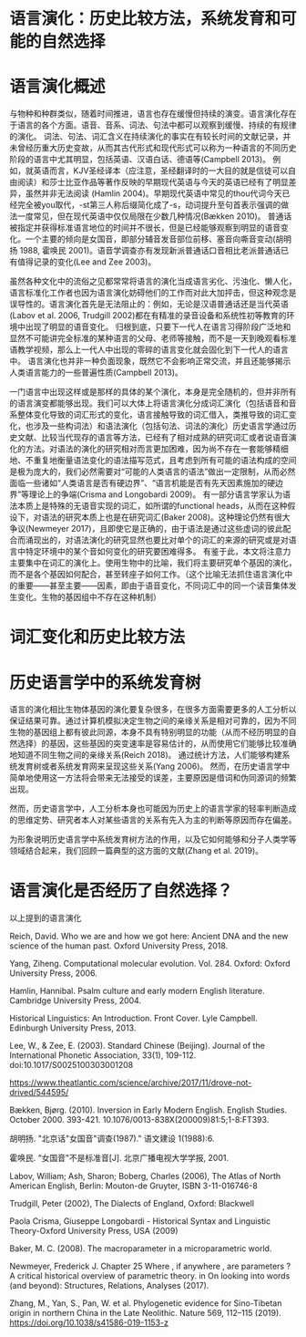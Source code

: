 语言演化：历史比较方法，系统发育和可能的自然选择
======

# 语言演化概述

与物种和种群类似，随着时间推进，语言也存在缓慢但持续的演变。语言演化存在于语言的各个方面。语音、音系、词法、句法中都可以观察到缓慢、持续的有规律的演化。
词法、句法、词汇含义在持续演化的事实在有较长时间的文献记录，并未曾经历重大历史变故，从而其古代形式和现代形式可以称为一种语言的不同历史阶段的语言中尤其明显，包括英语、汉语白话、德语等(Campbell 2013)。
例如，就英语而言，KJV圣经译本（应注意，圣经翻译时的一大目的就是信徒可以自由阅读）和莎士比亚作品等著作反映的早期现代英语与今天的英语已经有了明显差异，虽然并非无法阅读 (Hamlin 2004)。早期现代英语中常见的thou代词今天已经完全被you取代，-st第三人称后缀简化成了-s，动词提升至句首表示强调的做法一度常见，但在现代英语中仅仅局限在少数几种情况(Bækken 2010)。
普通话被指定并获得标准语言地位的时间并不很长，但是已经能够观察到明显的语音变化。一个主要的倾向是女国音，即部分辅音发音部位前移、塞音向嘶音变动(胡明扬 1988, 霍唤民 2001)。语音学调查亦有发现新派普通话口音相比老派普通话已有值得记录的变化(Lee and Zee 2003)。

虽然各种文化中的流俗之见都常常将语言的演化当成语言劣化、污浊化、懒人化，语言标准化工作者也因为语言演化妨碍他们的工作而对此大加抨击，但这种观念是误导性的。语言演化首先是无法阻止的：例如，无论是汉语普通话还是当代英语(Labov et al. 2006, Trudgill 2002)都在有精准的录音设备和系统性初等教育的环境中出现了明显的语音变化。
归根到底，只要下一代人在语言习得阶段广泛地和显然不可能讲完全标准的某种语言的父母、老师等接触，而不是一天到晚观看标准语教学视频，那么上一代人中出现的零碎的语言变化就会固化到下一代人的语言中。
语言演化也并非一种负面现象，既然它不会影响正常交流，并且还能够揭示人类语言能力的一些普遍性质(Campbell 2013)。

一门语言中出现这样或是那样的具体的某个演化，本身是完全随机的，但并非所有的语言演变都能够出现。我们可以大体上将语言演化分成词汇演化（包括语音和音系整体变化导致的词汇形式的变化，语言接触导致的词汇借入，类推导致的词汇变化，也涉及一些构词法）和语法演化（包括句法、词法的演化）历史语言学通过历史文献、比较当代现存的语言等方法，已经有了相对成熟的研究词汇或者说语音演化的方法。对语法的演化的研究相对而言更加困难，因为尚不存在一套能够精细地、不重复地衡量语法变化的语法描写范式，且考虑到所有可能的语法构成的空间是极为庞大的，我们必然需要对“可能的人类语言的语法”做出一定限制，从而必然面临一些诸如“人类语言是否有硬边界”、“语言机能是否有先天因素施加的硬边界”等理论上的争端(Crisma and Longobardi 2009)。
有一部分语言学家认为语法本质上是特殊的无语音实现的词汇，如所谓的functional heads，从而在这种假设下，对语法的研究本质上也是在研究词汇(Baker 2008)。这种理论仍然有很大争议(Newmeyer 2017)，且即使它是正确的，由于语法是通过这些虚词的彼此配合而涌现出的，对语法演化的研究显然也要比对单个的词汇的来源的研究或是对语言中特定环境中的某个音如何变化的研究要困难得多。
有鉴于此，本文将注意力主要集中在词汇的演化上。使用生物中的比喻，我们将主要研究单个基因的演化，而不是各个基因如何配合，甚至转座子如何工作。（这个比喻无法抓住语言演化中的重要——甚至主要——因素，即由于语音变化，不同词汇中的同一个读音集体发生变化。生物的基因组中不存在这种机制）

# 词汇变化和历史比较方法



# 历史语言学中的系统发育树

语言的演化相比生物体基因的演化要复杂很多，在很多方面需要更多的人工分析以保证结果可靠。通过计算机模拟决定生物之间的亲缘关系是相对可靠的，因为不同生物的基因组上都有彼此同源，本身不具有特别明显的功能（从而不经历明显的自然选择）的基因，这些基因的突变速率是容易估计的，从而使用它们能够比较准确地知道不同生物之间的亲缘关系(Reich 2018)。
通过统计方法，人们能够构建系统发育树或者系统发育网来呈现这些关系(Yang 2006)。
然而，在历史语言学中简单地使用这一方法将会带来无法接受的误差，主要原因是借词和伪同源词的频繁出现。

然而，历史语言学中，人工分析本身也可能因为历史上的语言学家的轻率判断造成的思维定势、研究者本人对某些语言的关系有先入为主的判断等原因而存在偏差。

为形象说明历史语言学中系统发育树方法的作用，以及它如何能够和分子人类学等领域结合起来，我们回顾一篇典型的这方面的文献(Zhang et al. 2019)。


# 语言演化是否经历了自然选择？

以上提到的语言演化

Reich, David. Who we are and how we got here: Ancient DNA and the new science of the human past. Oxford University Press, 2018.

Yang, Ziheng. Computational molecular evolution. Vol. 284. Oxford: Oxford University Press, 2006.

Hamlin, Hannibal. Psalm culture and early modern English literature. Cambridge University Press, 2004.

Historical Linguistics: An Introduction. Front Cover. Lyle Campbell. Edinburgh University Press, 2013.

Lee, W., & Zee, E. (2003). Standard Chinese (Beijing). Journal of the International Phonetic Association, 33(1), 109-112. doi:10.1017/S0025100303001208

https://www.theatlantic.com/science/archive/2017/11/drove-not-drived/544595/

Bækken, Bjørg. (2010). Inversion in Early Modern English. English Studies. October 2000. 393-421. 10.1076/0013-838X(200009)81:5;1-8:FT393. 

胡明扬. "北京话"女国音"调查(1987)." 语文建设 1(1988):6.

霍唤民. “女国音"不是标准音[J]. 北京广播电视大学学报, 2001.

Labov, William; Ash, Sharon; Boberg, Charles (2006), The Atlas of North American English, Berlin: Mouton-de Gruyter, ISBN 3-11-016746-8

Trudgill, Peter (2002), The Dialects of England, Oxford: Blackwell

Paola Crisma, Giuseppe Longobardi - Historical Syntax and Linguistic Theory-Oxford University Press, USA (2009)

Baker, M. C. (2008). The macroparameter in a microparametric world.

Newmeyer, Frederick J. Chapter 25 Where , if anywhere , are parameters ? A critical historical overview of parametric theory. in On looking into words (and beyond): Structures, Relations, Analyses (2017).

Zhang, M., Yan, S., Pan, W. et al. Phylogenetic evidence for Sino-Tibetan origin in northern China in the Late Neolithic. Nature 569, 112–115 (2019). https://doi.org/10.1038/s41586-019-1153-z